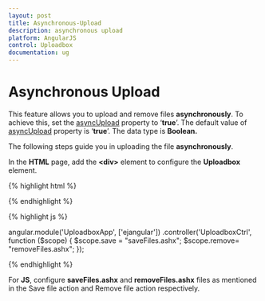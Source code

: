 ```yaml
---
layout: post
title: Asynchronous-Upload
description: asynchronous upload
platform: AngularJS
control: Uploadbox
documentation: ug
---
```


# Asynchronous Upload

This feature allows you to upload and remove files **asynchronously**. To achieve this, set the [asyncUpload](https://help.syncfusion.com/api/js/ejuploadbox#members:asyncupload) property to ‘**true**’. The default value of [asyncUpload](https://help.syncfusion.com/api/js/ejuploadbox#members:asyncupload) property is ‘**true**’. The data type is **Boolean.**

The following steps guide you in uploading the file **asynchronously**.

In the **HTML** page, add the **&lt;div&gt;** element to configure the **Uploadbox** element.

{% highlight html %}

 <div id="Uploadbox" ej-uploadbox e-saveurl="save" e-removeurl="remove" e-asyncupload="true"></div>

{% endhighlight %}

{% highlight js %}

angular.module('UploadboxApp', ['ejangular'])
    .controller('UploadboxCtrl', function ($scope) {
        $scope.save = "saveFiles.ashx";
        $scope.remove= "removeFiles.ashx";
});

{% endhighlight %}

For **JS**, configure **saveFiles.ashx** and **removeFiles.ashx** files as mentioned in the Save file action and Remove file action respectively.